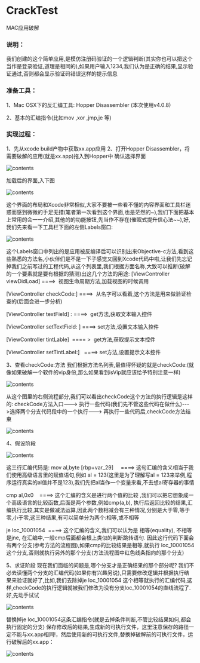 # CrackTest
MAC应用破解

### 说明：
我们创建的这个简单应用,是模仿注册码验证的一个逻辑判断(其实你也可以把这个当作是登录验证,道理是相同的),如果用户输入1234,我们认为是正确的结果,显示验证通过,否则都会显示验证码错误这样的提示信息

### 准备工具：
1、Mac OSX下的反汇编工具: Hopper Disassembler (本次使用v4.0.8)

2、基本的汇编指令(比如mov ,xor ,jmp,je 等)

### 实现过程：

1、先从xcode build产物中获取xx.app应用
2、打开Hopper Disassembler，将需要破解的应用(就是xx.app)拖入到Hopper中
确认选择界面

![contents](./416012-c27ea02157e7e413.webp)

加载后的界面,入下图

![contents](./416012-845f123a98be2016.webp)

这个界面的布局和Xcode非常相似,大家不要被一些看不懂的内容界面和工具栏迷惑而感到微微的手足无措(笔者第一次看到这个界面,也是茫然的~),我们下面把基本上常用的会一一介绍,其他的的功能按钮,先当作不存在(催眠式提升信心法~~),好,我们先来看一下工具栏下面的左侧Labels窗口:

![contents](./416012-546cb583bfb1ca2c.webp)

这个Labels窗口中列出的是应用被反编译后可以识别出来Objective-c方法,看到这些熟悉的方法名,小伙伴们是不是一下子感觉又回到Xcode代码中啦,让我们先忘记掉我们之前写过的工程代码,从这个列表里,我们根据方面名称,大致可以推断(破解的一个要素就是要有根据的猜测)出这几个方法的用途:
[ViewController viewDidLoad] ====>  视图生命周期方法,加载视图的时候调用

[ViewController checkCode:] ====>  从名字可以看着,这个方法是用来做验证检查的(后面会进一步分析)

[ViewController textField] : ====>  get方法,获取文本输入控件

[ViewController setTextField: ] ====> set方法,设置文本输入控件

[ViewController tintLable]  ==== >  get方法,获取提示文本控件

[ViewController setTintLabel:]   ====> set方法,设置提示文本控件

3、查看checkCode:方法
我们根据方法名列表,最值得怀疑的就是checkCode:(就像如果破解一个软件的vip身份,那么如果看到isVip就应该给予特别注意一样)

![contents](./416012-cc9ceb9dff03b2ea.webp)

从这个图里的右侧流程部分,我们可以看出checkCode这个方法的执行逻辑是这样的:
checkCode方法入口---> 执行一些代码(我们先不管这些代码在做什么)--->选择两个分支代码段中的一个执行---> 再执行一些代码后,checkCode方法结束

![contents](./416012-c13579b7a2f3fe05.webp)

4、假设阶段

![contents](./416012-1a962a45645ff52a.webp)

这三行汇编代码是:
mov al,byte [rbp+var_29]     ====> 这句汇编的含义相当于我们使用高级语言里的赋值语句,例如 al = 123(这里是为了理解写al = 123来举例,程序运行真实的al值并不是123),我们先把al当作一个变量来看,不去想al寄存器的事情

cmp al,0x0    ====> 这个汇编的含义是进行两个值的比较 ,我们可以把它想象成一个高级语言的比较函数,后面是两个参数,例如cmp(a,b), 执行后返回比较的结果,汇编执行比较,其实是做减法运算,因此两个数相减会有三种情况,分别是大于零,等于零,小于零,这三种结果,有可以简单分为两个:相等,或不相等

je loc_10001054  ====> 这个汇编的含义,我们可以认为是 相等(equality), 不相等是jne, 在汇编中,一般cmp后面都会根上类似的判断跳转语句. 因此这行代码下面会有两个分支(参考方法的流程图),如果cmp的比较结果是相等,就执行 loc_10001054 这个分支,否则就执行另外的那个分支(方法流程图中红色线条指向的那个分支)

5、求证阶段
现在我们面临的问题是,哪个分支才是正确结果的那个部分呢?
我们不必去读懂两个分支的汇编代码(如果你有兴趣另说),只需要修改逻辑并根据执行结果来验证就好了,比如,我们去除掉je loc_10001054 这个相等就执行的汇编代码,这样,checkCode的执行逻辑就被我们修改为没有分支loc_10001054的直线流程了.好,先动手试试

![contents](./416012-435a84225d40f88e.webp)

替换掉je loc_10001054这条汇编指令(就是去掉条件判断,不管比较结果如何,都会执行固定的分支)
保存修改后的结果,生成新的可执行文件，这里注意保存的路径一定不能与xx.app相同!，然后使用新的可执行文件,替换掉破解前的可执行文件，运行破解后的xx.app：

![contents](./416012-089c0490c03cf889.webp)